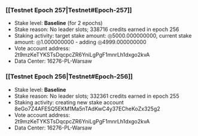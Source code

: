 ### [[Testnet Epoch 257|Testnet#Epoch-257]]
* Stake level: **Baseline** (for 2 epochs)
* Stake reason: No leader slots; 338716 credits earned in epoch 256
* Staking activity: target stake amount: ◎5000.000000000, current stake amount: ◎1.000000000 - adding ◎4999.000000000
* Vote account address: 2t9mzKeTYKSTsDqcpcZR6YniLgPgF1mnrLh1dxgo2kvA
* Data Center: 16276-PL-Warsaw
### [[Testnet Epoch 256|Testnet#Epoch-256]]
* Stake level: **Baseline**
* Stake reason: No leader slots; 332361 credits earned in epoch 255
* Staking activity: creating new stake account 8eGo7Z4AFESQ5EKM1Ma5nTAdKwC4y37ECheKoZx325g2
* Vote account address: 2t9mzKeTYKSTsDqcpcZR6YniLgPgF1mnrLh1dxgo2kvA
* Data Center: 16276-PL-Warsaw